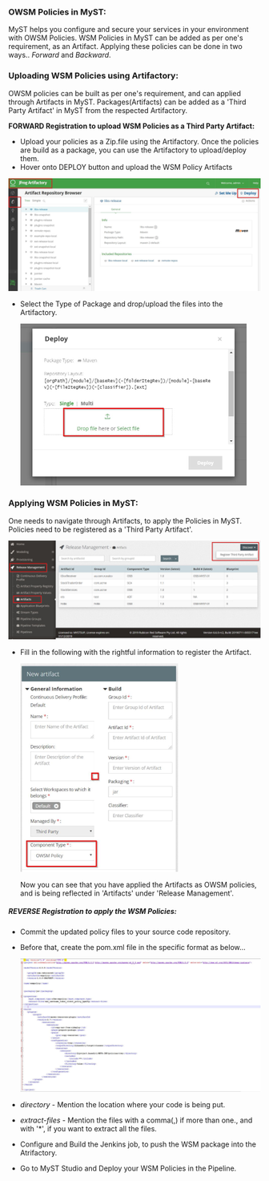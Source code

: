 ### OWSM Policies in MyST:

MyST helps you configure and secure your services in your environment with OWSM Policies. WSM Policies in MyST can be added as per one's requirement, as an Artifact. Applying these policies can be done in two ways.. *Forward* and *Backward*.



### Uploading WSM Policies using Artifactory:

OWSM policies can be built as per one's requirement, and can applied through Artifacts in MyST. Packages(Artifacts) can be added as a 'Third Party Artifact' in MyST from the respected Artifactory. 

**FORWARD Registration to upload WSM Policies as a Third Party Artifact:**

- Upload your policies as a Zip.file using the Artifactory. Once the policies are build as a package, you can use the Artifactory to upload/deploy them.
- Hover onto DEPLOY button and upload the WSM Policy Artifacts

![](img/howto-register-owsm-artifactory.jpg)



- Select the Type of Package and drop/upload the files into the Artifactory.

  
  
  <img src="img/owsm-deploy-method.jpg" style="zoom:50%;" />
  
  

### Applying WSM Policies in MyST:

One needs to navigate through Artifacts, to apply the Policies in MyST. Policies need to be registered as a 'Third Party Artifact'.

![](img/owsm-register-artifact.jpg)



- Fill in the following with the rightful information to register the Artifact.

  <img src="img/owsm-artifact-properties.jpg" style="zoom:50%;" />

  Now you can see that you have applied the Artifacts as OWSM policies, and is being reflected in 'Artifacts' under 'Release Management'.

##### **REVERSE Registration  to apply the WSM Policies:**

- Commit the updated policy files to your source code repository.

- Before that, create the pom.xml file in the specific format as below...

  ![](img/owsm-pom-file.JPG)

- *directory* - Mention the location where your code is being put.

- *extract-files* - Mention the files with a comma(,) if more than one., and with '*', if you want to extract all the files.

- Configure and Build the Jenkins job, to push the WSM package into the Atrifactory.

- Go to MyST Studio and Deploy your WSM Policies in the Pipeline.